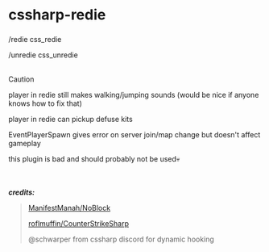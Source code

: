 # cssharp-redie

### 
/redie css_redie

/unredie css_unredie
<br></br>
> [!CAUTION]
>player in redie still makes walking/jumping sounds (would be nice if anyone knows how to fix that)
> 
>player in redie can pickup defuse kits
> 
>EventPlayerSpawn gives error on server join/map change but doesn't affect gameplay

this plugin is bad and should probably not be used💀

<br></br>
***credits:***

>[ManifestManah/NoBlock](https://github.com/ManifestManah/NoBlock)
>
>[roflmuffin/CounterStrikeSharp](https://github.com/roflmuffin/CounterStrikeSharp)
>
>@schwarper from cssharp discord for dynamic hooking

